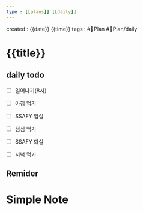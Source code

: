 ```yaml
---
type : [[plans]] [[daily]]
---
```


created : {{date}} {{time}}
tags : #📅Plan #📅Plan/daily 

# {{title}}

## daily todo
- [ ] 일어나기(8시)
- [ ] 아침 먹기
- [ ] SSAFY 입실

- [ ] 점심 먹기

- [ ] SSAFY 퇴실
- [ ] 저녁 먹기

## Remider

# Simple Note
